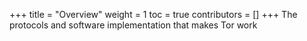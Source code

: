 +++
title = "Overview"
weight = 1
toc = true
contributors = []
+++
The protocols and software implementation that makes Tor work